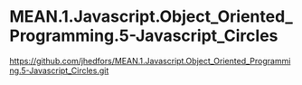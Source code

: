 # MEAN.1.Javascript.Object_Oriented_Programming.5-Javascript_Circles

https://github.com/jhedfors/MEAN.1.Javascript.Object_Oriented_Programming.5-Javascript_Circles.git
